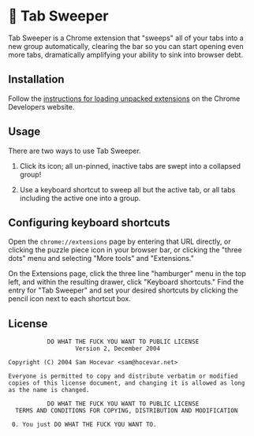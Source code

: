 # 🧹 Tab Sweeper

Tab Sweeper is a Chrome extension that "sweeps" all of your tabs into a new
group automatically, clearing the bar so you can start opening even more tabs,
dramatically amplifying your ability to sink into browser debt.

## Installation

Follow the [instructions for loading unpacked extensions][lu] on the Chrome
Developers website.

[lu]: https://developer.chrome.com/docs/extensions/mv3/getstarted/

## Usage

There are two ways to use Tab Sweeper.

1. Click its icon; all un-pinned, inactive tabs are swept into a collapsed
   group!
   
2. Use a keyboard shortcut to sweep all but the active tab, or all tabs
   including the active one into a group.
   
## Configuring keyboard shortcuts

Open the `chrome://extensions` page by entering that URL directly, or clicking
the puzzle piece icon in your browser bar, or clicking the "three dots" menu and
selecting "More tools" and "Extensions."

On the Extensions page, click the three line "hamburger" menu in the top left,
and within the resulting drawer, click "Keyboard shortcuts." Find the entry for
"Tab Sweeper" and set your desired shortcuts by clicking the pencil icon next to
each shortcut box.

## License

```
           DO WHAT THE FUCK YOU WANT TO PUBLIC LICENSE
                   Version 2, December 2004
 
Copyright (C) 2004 Sam Hocevar <sam@hocevar.net>

Everyone is permitted to copy and distribute verbatim or modified
copies of this license document, and changing it is allowed as long
as the name is changed.
 
           DO WHAT THE FUCK YOU WANT TO PUBLIC LICENSE
  TERMS AND CONDITIONS FOR COPYING, DISTRIBUTION AND MODIFICATION

 0. You just DO WHAT THE FUCK YOU WANT TO.
```
